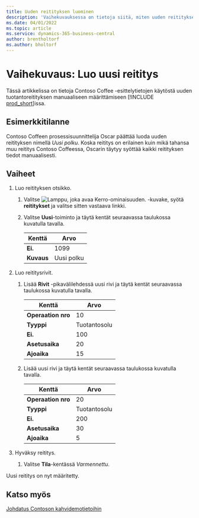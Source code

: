 ```yaml
---
title: Uuden reitityksen luominen
description: 'Vaihekuvauksessa on tietoja siitä, miten uuden reitityksen tiedot syötetään manuaalisesti Business Centralissa.'
ms.date: 04/01/2022
ms.topic: article
ms.service: dynamics-365-business-central
author: brentholtorf
ms.author: bholtorf
---
```

# <a name="walkthrough-create-a-new-routing"></a>Vaihekuvaus: Luo uusi reititys

Tässä artikkelissa on tietoja Contoso Coffee -esittelytietojen käytöstä uuden tuotantoreitityksen manuaaliseen määrittämiseen [!INCLUDE [prod_short](../../includes/prod_short.md)]issa.  

## <a name="scenario"></a>Esimerkkitilanne

Contoso Coffeen prosessisuunnittelija Oscar päättää luoda uuden reitityksen nimellä *Uusi polku*. Koska reititys on erilainen kuin mikä tahansa muu reititys Contoso Coffeessa, Oscarin täytyy syöttää kaikki reitityksen tiedot manuaalisesti.  

## <a name="steps"></a>Vaiheet

1. Luo reitityksen otsikko.  

    1. Valitse ![Lamppu, joka avaa Kerro-ominaisuuden.](../../media/ui-search/search_small.png "Kerro, mitä haluat tehdä") -kuvake, syötä **reititykset** ja valitse sitten vastaava linkki.  

    2. Valitse **Uusi**-toiminto ja täytä kentät seuraavassa taulukossa kuvatulla tavalla.  

        |Kenttä  |Arvo  |
        |---------|---------|
        |**Ei.** |1099|
        |**Kuvaus** |Uusi polku|
2. Luo reititysrivit.

    1. Lisää **Rivit** -pikavälilehdessä uusi rivi ja täytä kentät seuraavassa taulukossa kuvatulla tavalla.  

        |Kenttä  |Arvo  |
        |---------|---------|
        |**Operaation nro** |10|
        |**Tyyppi** |Tuotantosolu|
        |**Ei.** |100|
        |**Asetusaika** |20|
        |**Ajoaika** |15|

    2. Lisää uusi rivi ja täytä kentät seuraavassa taulukossa kuvatulla tavalla.  

        |Kenttä  |Arvo  |
        |---------|---------|
        |**Operaation nro** |20|
        |**Tyyppi** |Tuotantosolu|
        |**Ei.** |200|
        |**Asetusaika** |30|
        |**Ajoaika** |5|
3. Hyväksy reititys.

    1. Valitse **Tila**-kentässä *Varmennettu*.  

Uusi reititys on nyt määritetty.  

## <a name="see-also"></a>Katso myös

[Johdatus Contoson kahvidemotietoihin](../contoso-coffee-intro.md)  
